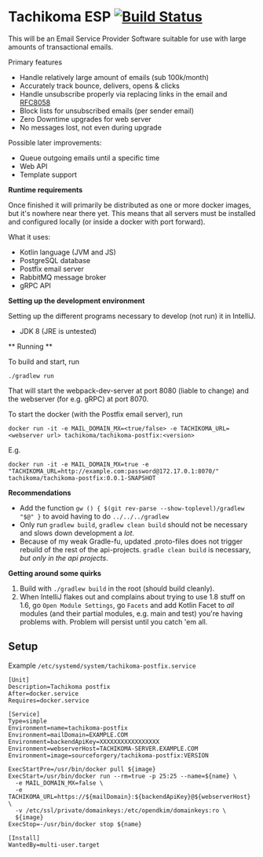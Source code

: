 Tachikoma ESP [![Build Status](https://travis-ci.org/SourceForgery/tachikoma.svg?branch=master)](https://travis-ci.org/SourceForgery/tachikoma)
=============

This will be an Email Service Provider Software suitable for use with large amounts of transactional
emails.

Primary features
* Handle relatively large amount of emails (sub 100k/month)
* Accurately track bounce, delivers, opens & clicks
* Handle unsubscribe properly via replacing links in the email and
  [RFC8058](https://tools.ietf.org/html/rfc8058)
* Block lists for unsubscribed emails (per sender email)
* Zero Downtime upgrades for web server
* No messages lost, not even during upgrade


Possible later improvements:
* Queue outgoing emails until a specific time
* Web API
* Template support


**Runtime requirements**

Once finished it will primarily be distributed as one or more docker images, but it's nowhere
near there yet. This means that all servers must be installed and configured locally (or inside a
docker with port forward).

What it uses:
* Kotlin language (JVM and JS)
* PostgreSQL database
* Postfix email server
* RabbitMQ message broker
* gRPC API

**Setting up the development environment**

Setting up the different programs necessary to develop (not run)
it in IntelliJ.

* JDK 8 (JRE is untested)

** Running **

To build and start, run
```
./gradlew run
```

That will start the webpack-dev-server at port 8080 (liable to change) and
the webserver (for e.g. gRPC) at port 8070.


To start the docker (with the Postfix email server), run
```
docker run -it -e MAIL_DOMAIN_MX=<true/false> -e TACHIKOMA_URL=<webserver url> tachikoma/tachikoma-postfix:<version>
```

E.g.
```
docker run -it -e MAIL_DOMAIN_MX=true -e "TACHIKOMA_URL=http://example.com:password@172.17.0.1:8070/" tachikoma/tachikoma-postfix:0.0.1-SNAPSHOT
```

**Recommendations**
* Add the function ```gw () { $(git rev-parse --show-toplevel)/gradlew "$@" }``` to avoid having to do ```../../../gradlew```
* Only run ```gradlew build```, ```gradlew clean build``` should not be necessary and slows down development a *lot*.
* Because of my weak Gradle-fu, updated .proto-files does not trigger rebuild of
  the rest of the api-projects. ```gradle clean build``` is necessary,
  *but only in the api projects*.


**Getting around some quirks**
1. Build with ```./gradlew build``` in the root (should build cleanly).
2. When IntelliJ flakes out and complains about trying to use 1.8 stuff on 1.6, go ```Open Module Settings```,
  go ```Facets``` and add Kotlin Facet to _all_ modules (and their partial modules, e.g. main and test) you're having
  problems with. Problem will persist until you catch 'em all.

## Setup ##
Example `/etc/systemd/system/tachikoma-postfix.service`
```
[Unit]
Description=Tachikoma postfix
After=docker.service
Requires=docker.service

[Service]
Type=simple
Environment=name=tachikoma-postfix
Environment=mailDomain=EXAMPLE.COM
Environment=backendApiKey=XXXXXXXXXXXXXXXXX
Environment=webserverHost=TACHIKOMA-SERVER.EXAMPLE.COM
Environment=image=sourceforgery/tachikoma-postfix:VERSION

ExecStartPre=/usr/bin/docker pull ${image}
ExecStart=/usr/bin/docker run --rm=true -p 25:25 --name=${name} \
  -e MAIL_DOMAIN_MX=false \
  -e TACHIKOMA_URL=https://${mailDomain}:${backendApiKey}@${webserverHost} \
  -v /etc/ssl/private/domainkeys:/etc/opendkim/domainkeys:ro \
  ${image}
ExecStop=-/usr/bin/docker stop ${name}

[Install]
WantedBy=multi-user.target
```
